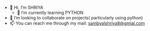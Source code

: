 - 👋 Hi, I’m SHRIYA
  - 🌱 I’m currently learning PYTHON
- 💞️ I’m looking to collaborate on projects( particularly using python)
- 📫 You can reach me through my mail: sambyalshriya8@gmial.com 

<!---
237shriya/237shriya is a ✨ special ✨ repository because its `README.md` (this file) appears on your GitHub profile.
You can click the Preview link to take a look at your changes.
--->
